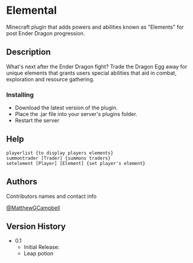 # Elemental

Minecraft plugin that adds powers and abilities known as "Elements" for post Ender Dragon progression.

## Description

What's next after the Ender Dragon fight? Trade the Dragon Egg away for unique elements that grants users special abilities that aid in combat, exploration and resource gathering.

### Installing

* Download the latest version of the plugin.
* Place the .jar file into your server's plugins folder.
* Restart the server

## Help

```
playerlist {to display players elements}
summontrader [Trader] {summons traders}
setelement [Player] [Element] {set player's element}
```

## Authors

Contributors names and contact info

[@MatthewGCampbell](https://github.com/MatthewGCampbell)

## Version History

* 0.1
    * Initial Release:
     + Leap potion 
